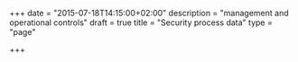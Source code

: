 +++
date = "2015-07-18T14:15:00+02:00"
description = "management and operational controls"
draft = true
title = "Security process data"
type = "page"

+++
